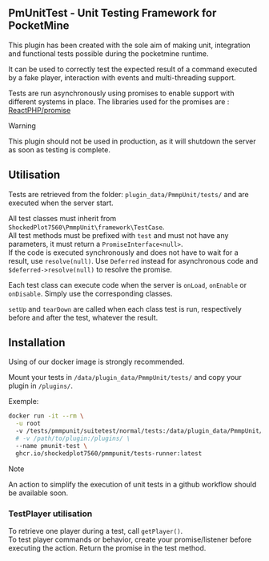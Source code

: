 ## PmUnitTest - Unit Testing Framework for PocketMine

This plugin has been created with the sole aim of making unit, integration and functional tests possible during the pocketmine runtime.  

It can be used to correctly test the expected result of a command executed by a fake player, interaction with events and multi-threading support.

Tests are run asynchronously using promises to enable support with different systems in place. The libraries used for the promises are : [ReactPHP/promise](https://github.com/reactphp/promise)

> [!WARNING]
> This plugin should not be used in production, as it will shutdown the server as soon as testing is complete.

## Utilisation

Tests are retrieved from the folder: `plugin_data/PmmpUnit/tests/` and are executed when the server start.

All test classes must inherit from `ShockedPlot7560\PmmpUnit\framework\TestCase`.  
All test methods must be prefixed with `test` and must not have any parameters, it must return a `PromiseInterface<null>`.  
If the code is executed synchronously and does not have to wait for a result, use `resolve(null)`.
Use `Deferred` instead for asynchronous code and `$deferred->resolve(null)` to resolve the promise.

Each test class can execute code when the server is `onLoad`, `onEnable` or `onDisable`. Simply use the corresponding classes.

`setUp` and `tearDown` are called when each class test is run, respectively before and after the test, whatever the result.

## Installation

Using of our docker image is strongly recommended.  

Mount your tests in `/data/plugin_data/PmmpUnit/tests/` and copy your plugin in `/plugins/`.

Exemple:
```bash
docker run -it --rm \
  -u root
  -v /tests/pmmpunit/suitetest/normal/tests:/data/plugin_data/PmmpUnit/tests/ \
  # -v /path/to/plugin:/plugins/ \
  --name pmunit-test \
  ghcr.io/shockedplot7560/pmmpunit/tests-runner:latest
```

> [!NOTE]
> An action to simplify the execution of unit tests in a github workflow should be available soon.

### TestPlayer utilisation

To retrieve one player during a test, call ``getPlayer()``.   
To test player commands or behavior, create your promise/listener before executing the action. Return the promise in the test method.